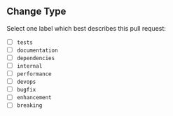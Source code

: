 ## Change Type

Select one label which best describes this pull request:

- [ ] `tests`
- [ ] `documentation`
- [ ] `dependencies`
- [ ] `internal`
- [ ] `performance`
- [ ] `devops`
- [ ] `bugfix`
- [ ] `enhancement`
- [ ] `breaking`